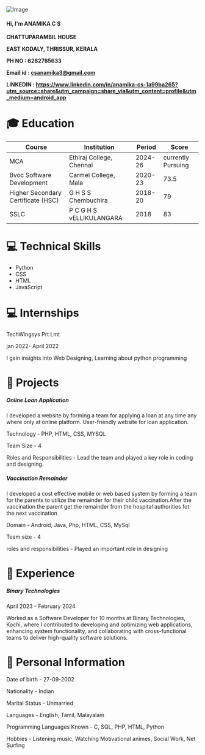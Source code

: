 ![Image]("C:\Users\VICTUS\Pictures\Anamikacs.jpg")

#### Hi, I'm ANAMIKA C S

**CHATTUPARAMBIL HOUSE**

**EAST KODALY, THRISSUR, KERALA**

**PH NO : 6282785633**

**Email id : csanamika3@gmail.com**

**LINKEDIN : https://www.linkedin.com/in/anamika-cs-1a99ba265?utm_source=share&utm_campaign=share_via&utm_content=profile&utm_medium=android_app**

# :mortar_board: Education 

| Course | Institution | Period | Score |
|--------|-------------|--------|-------|
|MCA     | Ethiraj College, Chennai | 2024-26 | currently Pursuing |
|Bvoc Software Development| Carmel College, Mala |2020-23 | 73.5 |
|Higher Secondary Certificate (HSC)|G H S S Chembuchira |2018-20 | 79 | 
|SSLC|P C G H S vELLIKULANGARA| 2018 | 83

# :computer: Technical Skills

* Python
* CSS
* HTML
* JavaScript

# :computer: Internships

TechWingsys Prt Lmt

jan 2022- April 2022

I gain insights into  Web Designing, Learning about python programming

# :star2: Projects

##### Online Loan Application

I developed a website by forming a team for applying a loan at any time any where only at online platform. User-friendly website for loan application.

Technology - PHP, HTML, CSS, MYSQL

Team Size - 4

Roles and Responsibilities - Lead the team and played a key role in coding and designing.

##### Vaccination Remainder

I developed  a cost effective mobile or web based system by forming a team for the parents to utilize the remainder for their child vaccination.After the vaccination the parent get the remainder from the hospital authorities fot the next vaccination

Domain - Android, Java, Php, HTML, CSS, MySql

Team size - 4

roles and responsibilities - Played an important role in designing

# :briefcase: Experience

##### Binary Technologies

April 2023 - February 2024

Worked as a Software Developer for 10 months at Binary Technologies, Kochi, where I contributed to developing and optimizing web applications, enhancing system functionality, and collaborating with cross-functional teams to deliver high-quality software solutions.  

# :bust_in_silhouette: Personal Information

Date of birth - 27-09-2002

Nationality - Indian

Marital Status - Unmarried

Languages - English, Tamil, Malayalam

Programming Languages Known - C, SQL, PHP, HTML, Python

Hobbies - Listening music, Watching Motivational animes, Social Work, Net Surfing


  
